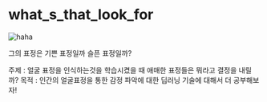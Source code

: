 # what_s_that_look_for

![haha](https://github.com/bilded/what_s_that_look_for/assets/88013406/0354a6f5-446a-4d69-bba9-3c583c32ae49)


그의 표정은 기쁜 표정일까 슬픈 표정일까?

주제 : 얼굴 표정을 인식하는것을 학습시켰을 때 애매한 표정들은 뭐라고 결정을 내릴까?
목적 : 인간의 얼굴표정을 통한 감정 파악에 대한 딥러닝 기술에 대해서 더 공부해보자!

